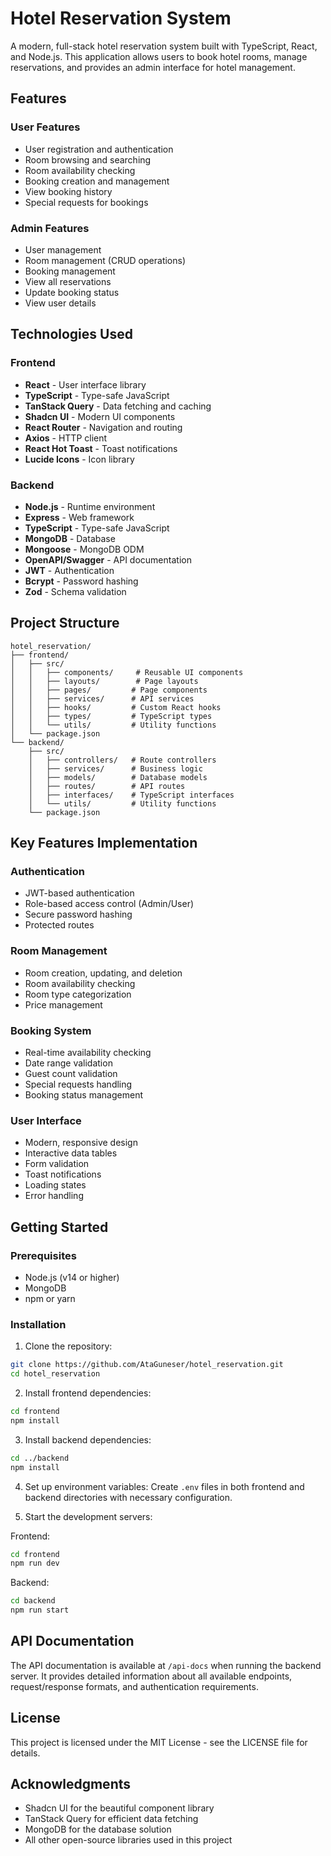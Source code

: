 # Hotel Reservation System

A modern, full-stack hotel reservation system built with TypeScript, React, and Node.js. This application allows users to book hotel rooms, manage reservations, and provides an admin interface for hotel management.

## Features

### User Features
- User registration and authentication
- Room browsing and searching
- Room availability checking
- Booking creation and management
- View booking history
- Special requests for bookings

### Admin Features
- User management
- Room management (CRUD operations)
- Booking management
- View all reservations
- Update booking status
- View user details

## Technologies Used

### Frontend
- **React** - User interface library
- **TypeScript** - Type-safe JavaScript
- **TanStack Query** - Data fetching and caching
- **Shadcn UI** - Modern UI components
- **React Router** - Navigation and routing
- **Axios** - HTTP client
- **React Hot Toast** - Toast notifications
- **Lucide Icons** - Icon library

### Backend
- **Node.js** - Runtime environment
- **Express** - Web framework
- **TypeScript** - Type-safe JavaScript
- **MongoDB** - Database
- **Mongoose** - MongoDB ODM
- **OpenAPI/Swagger** - API documentation
- **JWT** - Authentication
- **Bcrypt** - Password hashing
- **Zod** - Schema validation

## Project Structure

```
hotel_reservation/
├── frontend/
│   ├── src/
│   │   ├── components/     # Reusable UI components
│   │   ├── layouts/        # Page layouts
│   │   ├── pages/         # Page components
│   │   ├── services/      # API services
│   │   ├── hooks/         # Custom React hooks
│   │   ├── types/         # TypeScript types
│   │   └── utils/         # Utility functions
│   └── package.json
└── backend/
    ├── src/
    │   ├── controllers/   # Route controllers
    │   ├── services/      # Business logic
    │   ├── models/        # Database models
    │   ├── routes/        # API routes
    │   ├── interfaces/    # TypeScript interfaces
    │   └── utils/         # Utility functions
    └── package.json
```

## Key Features Implementation

### Authentication
- JWT-based authentication
- Role-based access control (Admin/User)
- Secure password hashing
- Protected routes

### Room Management
- Room creation, updating, and deletion
- Room availability checking
- Room type categorization
- Price management

### Booking System
- Real-time availability checking
- Date range validation
- Guest count validation
- Special requests handling
- Booking status management

### User Interface
- Modern, responsive design
- Interactive data tables
- Form validation
- Toast notifications
- Loading states
- Error handling

## Getting Started

### Prerequisites
- Node.js (v14 or higher)
- MongoDB
- npm or yarn

### Installation

1. Clone the repository:
```bash
git clone https://github.com/AtaGuneser/hotel_reservation.git
cd hotel_reservation
```

2. Install frontend dependencies:
```bash
cd frontend
npm install
```

3. Install backend dependencies:
```bash
cd ../backend
npm install
```

4. Set up environment variables:
Create `.env` files in both frontend and backend directories with necessary configuration.

5. Start the development servers:

Frontend:
```bash
cd frontend
npm run dev
```

Backend:
```bash
cd backend
npm run start
```

## API Documentation

The API documentation is available at `/api-docs` when running the backend server. It provides detailed information about all available endpoints, request/response formats, and authentication requirements.


## License

This project is licensed under the MIT License - see the LICENSE file for details.

## Acknowledgments

- Shadcn UI for the beautiful component library
- TanStack Query for efficient data fetching
- MongoDB for the database solution
- All other open-source libraries used in this project 